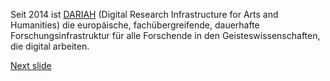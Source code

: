 Seit 2014 ist [DARIAH](https://www.dariah.eu/) (Digital Research Infrastructure for Arts and Humanities) die europäische, fachübergreifende, dauerhafte Forschungsinfrastruktur für alle Forschende in den Geisteswissenschaften, die digital arbeiten.

[Next slide](03.md)
